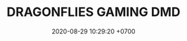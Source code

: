 ---
layout: teamCard
permalink: /team/:title.html
categories: surjohto042024 norteMayo  partido2 partido3  partido8 partido9 partido7
maincover: /assets/logos/BDLF.png
puntosLJMAYO24: 3
date: 2020-08-29 10:29:20 +0700
title: DRAGONFLIES GAMING DMD
tag: johto042024
color: black
puntosLJ202404: 12
grupo: sur
background: '#F16C38'
cover: /assets/backCard.png
team: TEAM SATISFACTION
abr: HG
p2: DFS DMD
pp2: MBO
p3: DFS DMD
pp3: LAST BREATH
p7:  DFS DMD
pp7: SOJ
p8:  DFS DMD
pp8: T. SATISFACTION
p9:  DFS DMD
r9: 0
rr9: 3
pp9: S. VANGUARD
---